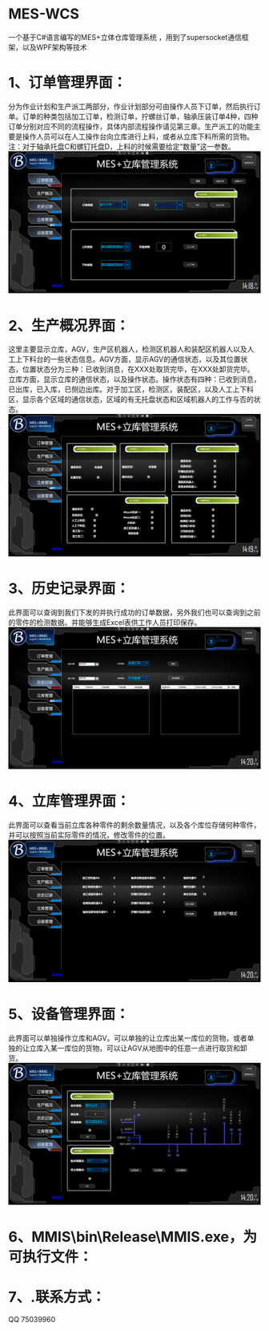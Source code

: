 # MES-WCS

一个基于C#语言编写的MES+立体仓库管理系统  ，用到了supersocket通信框架，以及WPF架构等技术 

# 1、订单管理界面：
分为作业计划和生产派工两部分，作业计划部分可由操作人员下订单，然后执行订单。订单的种类包括加工订单，检测订单，拧螺丝订单，轴承压装订单4种，四种订单分别对应不同的流程操作，具体内部流程操作请见第三章。生产派工的功能主要是操作人员可以在人工操作台向立库进行上料，或者从立库下料所需的货物。
注：对于轴承托盘C和螺钉托盘D，上料的时候需要给定“数量”这一参数。
![输入图片说明](doc/images/%E8%AE%A2%E5%8D%95%E7%AE%A1%E7%90%86.png)
# 2、生产概况界面：
这里主要显示立库，AGV，生产区机器人，检测区机器人和装配区机器人以及人工上下料台的一些状态信息。AGV方面，显示AGV的通信状态，以及其位置状态，位置状态分为三种：已收到消息，在XXX处取货完毕，在XXX处卸货完毕。立库方面，显示立库的通信状态，以及操作状态。操作状态有四种：已收到消息，已出库，已入库，已侧边出库。对于加工区，检测区，装配区，以及人工上下料区，显示各个区域的通信状态，区域的有无托盘状态和区域机器人的工作与否的状态。
![输入图片说明](doc/images/%E7%94%9F%E4%BA%A7%E7%AE%A1%E7%90%86.png)
# 3、历史记录界面：
此界面可以查询到我们下发的并执行成功的订单数据，另外我们也可以查询到之前的零件的检测数据。并能够生成Excel表供工作人员打印保存。
![输入图片说明](doc/images/%E5%8E%86%E5%8F%B2%E8%AE%B0%E5%BD%95.png)
# 4、立库管理界面：
此界面可以查看当前立库各种零件的剩余数量情况，以及各个库位存储何种零件，并可以按照当前实际零件的情况，修改零件的位置。
![输入图片说明](doc/images/%E7%AB%8B%E5%BA%93%E7%AE%A1%E7%90%86.png)
# 5、设备管理界面：
此界面可以单独操作立库和AGV。可以单独的让立库出某一库位的货物，或者单独的让立库入某一库位的货物，可以让AGV从地图中的任意一点进行取货和卸货。
![输入图片说明](doc/images/%E8%AE%BE%E5%A4%87%E7%AE%A1%E7%90%86.png)


# 6、MMIS\bin\Release\MMIS.exe，为可执行文件：


# 7、.联系方式：
  QQ 75039960

